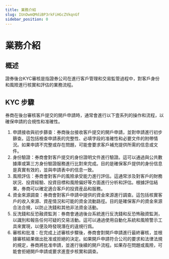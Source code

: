 ```yaml
---
title: 業務介紹
slug: IUnDwmQMdiBP3rkFiHGcZVkqnGf
sidebar_position: 0
---
```



# 業務介紹

## 概述

證券後台KYC審核是指證券公司在進行客戶管理和交易監管過程中，對客戶身份和風險進行核實和評估的業務流程。

## KYC 步驟

券商在後台審核客戶提交的開戶申請時，通常會進行以下壹系列的操作和流程，以確保申請的合規性和准確性。

1. 申請接收與初步篩查：券商後台接收客戶提交的開戶申請，並對申請進行初步篩查。這包括檢查申請表的完整性、必填字段的准確性和必要文件的附帶情況。如果申請不完整或存在問題，可能會要求客戶補充提供所需的信息或文件。
2. 身份驗證：券商會對客戶提交的身份證明文件進行驗證。這可以通過與公共數據庫或第三方身份驗證服務進行比對來完成。目的是確保客戶提供的身份信息是真實有效的，並與申請表中的信息一致。
3. 風險評估：券商會對客戶的風險承受能力進行評估。這通常涉及對客戶的財務狀況、投資經驗、投資目標和風險偏好等方面進行分析和評估。根據評估結果，券商可以確定適合客戶的投資産品和服務。
4. 資金來源調查：券商會對客戶申請中提供的資金來源進行調查。這包括核實客戶的收入來源、資産情況和可能的資金流動路徑。目的是確保客戶的資金來源合法合規，以防止洗錢和其他非法資金活動。
5. 反洗錢和反恐融資監測：券商會通過後台系統進行反洗錢和反恐怖融資監測，以識別和報告任何可疑的交易活動。這可以通過使用自動化系統和風險警示工具來實現，以便及時發現潛在的違規行爲。
6. 審核和批准：在完成上述審核步驟後，券商會對開戶申請進行最終審核，並根據審核結果做出批准或拒絕的決定。如果開戶申請符合公司的要求和法律法規的規定，券商將批准申請，並進行後續的開戶流程。如果存在問題或風險，可能會拒絕開戶申請或要求進壹步核實和調查。

